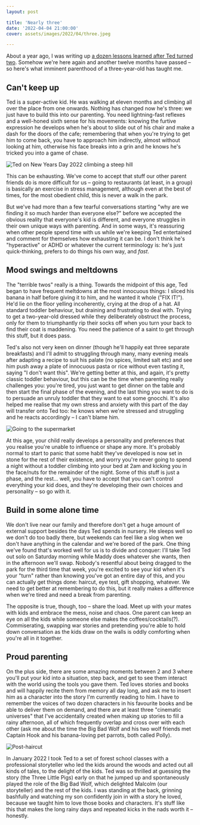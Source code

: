 ```yaml
---
layout: post

title: 'Nearly three'
date: '2022-04-04 21:00:00'
cover: assets/images/2022/04/three.jpeg

---
```


About a year ago, I was writing up [a dozen lessons learned after Ted turned two](/now-we-are-two/). Somehow we're here again and another twelve months have passed – so here's what imminent parenthood of a three-year-old has taught me.

## Can't keep up

Ted is a super-active kid. He was walking at eleven months and climbing all over the place from one onwards. Nothing has changed now he's three: we just have to build this into our parenting. You need lightning-fast reflexes and a well-honed sixth sense for his movements: knowing the furtive expression he develops when he's about to slide out of his chair and make a dash for the doors of the cafe; remembering that when you're trying to get him to come back, you have to approach him indirectly, almost without looking at him, otherwise his face breaks into a grin and he knows he's tricked you into a game of chase.

![Ted on New Years Day 2022 climbing a steep hill](/assets/images/2022/04/climbing.jpeg)

This can be exhausting. We've come to accept that stuff our other parent friends do is more difficult for us – going to restaurants (at least, in a group) is basically an exercise in stress management, although even at the best of times, for the most obedient child, this is never a walk in the park. 

But we've had more than a few tearful conversations starting "why are we finding it so much harder than everyone else?" before we accepted the obvious reality that everyone's kid is different, and everyone struggles in their own unique ways with parenting. And in some ways, it's reassuring when other people spend time with us while we're keeping Ted entertained and comment for themselves how exhausting it can be. I don't think he's "hyperactive" or ADHD or whatever the current terminology is: he's just quick-thinking, prefers to do things his own way, and *fast*. 

## Mood swings and meltdowns

The "terrible twos" really is a thing. Towards the midpoint of this age, Ted began to have frequent meltdowns at the most innocuous things: I sliced his banana in half before giving it to him, and he wanted it whole ("FIX IT!"). He'd lie on the floor yelling incoherently, crying at the drop of a hat. All standard toddler behaviour, but draining and frustrating to deal with. Trying to get a two-year-old dressed while they deliberately obstruct the process, only for them to triumphantly rip their socks off when you turn your back to find their coat is maddening. You need the patience of a saint to get through this stuff, but it does pass.

Ted's also not very keen on dinner (though he'll happily eat three separate breakfasts) and I'll admit to struggling through many, many evening meals after adapting a recipe to suit his palate (no 
spices, limited salt etc) and see him push away a plate of innocuous pasta or rice without even tasting it, saying "I don't want this". We're getting better at this, and again, it's pretty classic 
toddler behaviour, but this can be the time when parenting really challenges you: you're tired, you just want to get dinner on the table and then start the final phase of the evening, and the last thing you want to do is to persuade an unruly toddler that they want to eat some gnocchi. It's also helped me realise that my own stress and anxiety with this part of the day will transfer onto Ted too: he knows when we're stressed and struggling and he reacts accordingly – I can't blame him.

![Going to the supermarket](/assets/images/2022/04/shopping.jpeg)


At this age, your child really develops a personality and preferences that you realise you're unable to influence or shape any more. It's probably normal to start to panic that some habit they've developed is now set in stone for the rest of their existence, and worry you're never going to spend a night without a toddler climbing into your bed at 2am and kicking you in the face/nuts for the remainder of the night. Some of this stuff is just a phase, and the rest... well, you have to accept that you can't control everything your kid does, and they're developing their own choices and personality – so go with it.

## Build in some alone time

We don't live near our family and therefore don't get a huge amount of external support besides the days Ted spends in nursery. He sleeps well so we don't do too badly there, but weekends can feel like a slog when we don't have anything in the calendar and we're bored of the park. One thing we've found that's worked well for us is to divide and conquer: I'll take Ted out solo on Saturday morning while Maddy does whatever she wants, then in the afternoon we'll swap. Nobody's resentful about being dragged to the park for the third time that week, you're excited to see your kid when it's your "turn" rather than knowing you've got an entire day of this, and you can actually get things done: haircut, eye test, gift shopping, whatever. We need to get better at remembering to do this, but it really makes a difference when we're tired and need a break from parenting.

The opposite is true, though, too – share the load. Meet up with your mates with kids and embrace the mess, noise and chaos. One parent can keep an eye on all the kids while someone else makes the coffees/cocktails(?). Commiserating, swapping war stories and pretending you're able to hold down conversation as the kids draw on the walls is oddly comforting when you're all in it together.

## Proud parenting

On the plus side, there are some amazing moments between 2 and 3 where you'll put your kid into a situation, step back, and get to see them interact with the world using the tools you gave them. Ted loves stories and books and will happily recite them from memory all day long, and ask me to insert him as a character into the story I'm currently reading to him. I have to remember the voices of two dozen characters in his favourite books and be able to deliver them on demand, and there are at least three "cinematic universes" that I've accidentally created when making up stories to fill a rainy afternoon, all of which frequently overlap and cross over with each other (ask me about the time the Big Bad Wolf and his two wolf friends met Captain Hook and his banana-loving pet parrots, both called Polly).

![Post-haircut](/assets/images/2022/04/bridge.jpeg)

In January 2022 I took Ted to a set of forest school classes with a professional storyteller who led the kids around the woods and acted out all kinds of tales, to the delight of the kids. Ted was so thrilled at guessing the story (the Three Little Pigs) early on that he jumped up and spontaneously played the role of the Big Bad Wolf, which delighted Malcolm (our storyteller) and the rest of the kids. I was standing at the back, grinning bashfully and watching my son confidently join in with a story he loved, because we taught him to love those books and characters. It's stuff like this that makes the long rainy days and repeated kicks in the nads worth it – honestly. 


